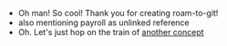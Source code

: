 - Oh man! So cool! Thank you for creating roam-to-git!
- also mentioning payroll as unlinked reference
- Oh. Let's just hop on the train of [another concept](another%20concept.md)